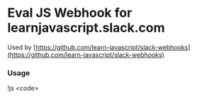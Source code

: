 # Eval JS Webhook for learnjavascript.slack.com

Used by [https://github.com/learn-javascript/slack-webhooks](https://github.com/learn-javascript/slack-webhooks)

### Usage
!js \<code\>